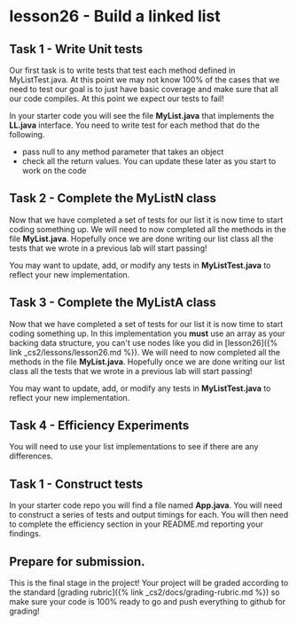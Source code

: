 # lesson26 - Build a linked list

## Task 1 - Write Unit tests

Our first task is to write tests that test each method defined in MyListTest.java. At this point
we may not know 100% of the cases that we need to test our goal is to just have basic coverage
and make sure that all our code compiles. At this point we expect our tests to fail!

In your starter code you will see the file **MyList.java** that implements the **LL.java**
interface. You need to write test for each method that do the following.

- pass null to any method parameter that takes an object
- check all the return values. You can update these later as you start to work on the code

## Task 2 - Complete the MyListN class

Now that we have completed a set of tests for our list it is now time to start coding something up.
We will need to now completed all the methods in the file **MyList.java**.  Hopefully once we are
done writing our list class all the tests that we wrote in a previous lab will start passing!

You may want to update, add, or modify any tests in **MyListTest.java** to reflect your new
implementation.

## Task 3 - Complete the MyListA class

Now that we have completed a set of tests for our list it is now time to start coding something up.
In this implementation you **must** use an array as your backing data structure, you can't use nodes
like you did in [lesson26]({% link _cs2/lessons/lesson26.md %}). We will need to now completed all
the methods in the file **MyList.java**.  Hopefully once we are done writing our list class all the
tests that we wrote in a previous lab will start passing!

You may want to update, add, or modify any tests in **MyListTest.java** to reflect your new
implementation.

## Task 4 - Efficiency Experiments

You will need to use your list implementations to see if there are any differences.

## Task 1 - Construct tests

In your starter code repo you will find a file named **App.java**. You will need to construct a
series of tests and output timings for each. You will then need to complete the efficiency section
in your README.md reporting your findings.

## Prepare for submission.

This is the final stage in the project! Your project will be graded according to the standard
[grading rubric]({% link _cs2/docs/grading-rubric.md %}) so make sure your code is 100% ready to
go and push everything to github for grading!

